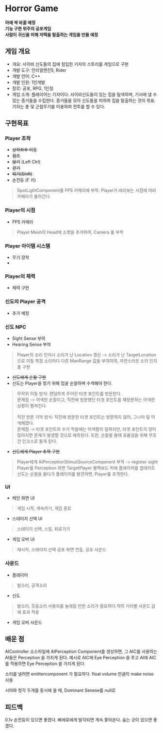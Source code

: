  # Horror Game
**아예 싹 바꿀 예정<br>
기능 구현 위주의 공포게임<br>
사람이 귀신을 피해 저택을 탈출하는 게임을 만들 예정**


## 게임 개요
- 개요: 사이비 신도들의 집에 침입한 기자의 스토리를 게임으로 구현
- 개발 도구: 언리얼엔진5, Rider
- 개발 언어: C++
- 개발 인원: 1인개발
- 장르: 공포, RPG, 1인칭
- 게임 소개: 플레이어는 기자이다. 사이비신도들이 있는 집을 탐색하며, 기사에 낼 수 있는 증거들을 수집한다. 증거들을 모아 신도들을 피하여 집을 탈출하는 것이 목표. 
             기자는 총 및 근접무기를 이용하여 전투를 할 수 있다.

## 구현목표
### Player 조작
 - ~~상하좌우 이동~~
 - ~~점프~~
 - ~~앉기~~ (Left Ctrl)
 - ~~걷기~~
 - ~~뛰기(Shift)~~
 - 손전등 (F 키)
 > SpotLightComponent를 FPS 카메라에 부착. Player가 바라보는 시점에 따라 카메라가 돌아간다.
 
 
 ### Player의 시점
- FPS 카메라
> Player Mesh의 Head에 소켓을 추가하여, Camera 를 부착

### Player 아이템 시스템
- 무기 장착
- 
 
 ### Player의 체력
 - 체력 구현
 
 ### 신도의 Player 공격
 - 추가 예정


### 신도 NPC 
  - Sight Sense 부여
  - Hearing Sense 부여
  >  Player의 소리 인지시 소리가 난 Location 갱신 -> 소리가 난 TargetLocation으로 이동
  > 특정 소리마다 다른 ManRange 값을 부여하여, 자연스러운 소리 인지를 구현
  - ~~신도에게 순찰 구현~~
  - 신도는 Player을 찾기 위해 집을 순찰하며 수색해야 한다. <br>
   >  무작위 이동 방식: 랜덤하게 주어진 타겟 포인트를 방문한다. <br>문제점 -> 어색한 순찰이고, 직전에 방문했던 타겟 포인트를 재방문하는 어색한 상황이 펼쳐진다.<br><br>
   >  직전 방문 기억 방식: 직전에 방문한 타겟 포인트는 방문하지 않아, 그나마 덜 어색해졌다. <br>문제점 -> 타겟 포인트의 수가 적을때는 어색함이 덜하지만, 타겟 포인트의 양이 많아지면 문제가 발생할 것으로 예측된다. 또한, 순찰을 돌때 효율성을 위해 무조건 인코스로 돌게 된다.
   
  - ~~신도에게 Player 추적 구현~~
  > Player에게 AIPerceptionStimuliSourceComponent 부착 -> register sight <br>
  > Player를 Perception 하면 TargetPlayer 블랙보드 키에 플레이어를 업데이트 <br>
  > 신도는 순찰을 돌다가 플레이어를 발견하면, Player를 추격한다. <br>
  


### UI
- 메인 화면 UI
 > 게임 시작, 계속하기, 게임 종료 
- 스테이지 선택 UI
 > 스테이지 선택, 스킬, 뒤로가기
- 게임 오버 UI
 > 재시작, 스테이지 선택
 > 공포 화면 연출, 공포 사운드
 
### 사운드
- 플레이어
> 발소리, 공격소리
- 신도
> 발소리, 웃음소리
> 사용자를 놀래킬 만한 소리가 필요하다.적의 거리별 사운드 감쇄 효과 적용
- 게임 오버 사운드



## 배운 점
AIController 소스파일에 AIPerception Component를 생성하면, 그 AIC를 사용하는 AI들은 Perception 을 가지게 된다. 예시로 AIC에 Eye Perception 을 주고 AI에 AIC를 적용하면 Eye Perception 을 가지게 된다.

소리를 낼려면 emittercomponent 가 필요하다. float volume 만큼의 make noise 사용 

시야와 청각 두개를 동시에 쓸 때, Dominant Senese를 null로 

## 피드백
0.1v
손전등이 있으면 좋겠다.
삐에로에게 발각되면 계속 쫓아온다. 숨는 곳이 있으면 좋겠다.






